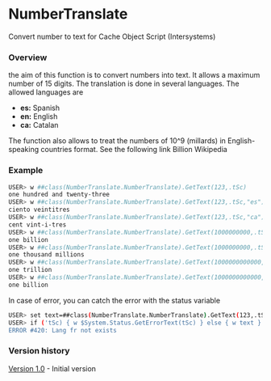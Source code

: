 # NumberTranslate
Convert number to text for Cache Object Script (Intersystems)
### Overview

the aim of this function is to convert numbers into text.
It allows a maximum number of 15 digits.
The translation is done in several languages. The allowed languages are

- **es:** Spanish
- **en:** English
- **ca:** Catalan

The function also allows to treat the numbers of 10^9 (millards) in English-speaking countries format. See the following link Billion Wikipedia

### Example
```sh
USER> w ##class(NumberTranslate.NumberTranslate).GetText(123,.tSc)
one hundred and twenty-three
USER> w ##class(NumberTranslate.NumberTranslate).GetText(123,.tSc,"es")
ciento veintitres
USER> w ##class(NumberTranslate.NumberTranslate).GetText(123,.tSc,"ca")
cent vint-i-tres
USER> w ##class(NumberTranslate.NumberTranslate).GetText(1000000000,.tSc,"en",1)
one billion
USER> w ##class(NumberTranslate.NumberTranslate).GetText(1000000000,.tSc,"en",0)
one thousand millions
USER> w ##class(NumberTranslate.NumberTranslate).GetText(1000000000000,.tSc,"en",1)
one trillion
USER> w ##class(NumberTranslate.NumberTranslate).GetText(1000000000000,.tSc,"en",0)
one billion
```

In case of error, you can catch the error with the status variable

```sh
USER> set text=##class(NumberTranslate.NumberTranslate).GetText(123,.tSc,"fr") 
USER> if ('tSc) { w $System.Status.GetErrorText(tSc) } else { w text }        
ERROR #420: Lang fr not exists
```

### Version history
[Version 1.0](https://github.com/KurroLopez/CosNumberTranslate/blob/master/CosNumberTranslation_v1.0.xml) - Initial version
